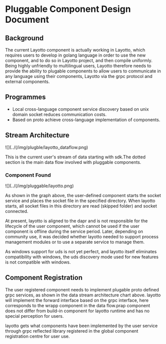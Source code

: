 # Pluggable Component Design Document

## Background

The current Layotto component is actually working in Layotto, which requires users to develop in golang language in order to use the new component, and to do so in Layotto project, and then compile uniformly.
Being highly unfriendly to multilingual users, Layotto therefore needs to provide the ability to plugable components to allow users to communicate in any language using their components, Layotto via the grpc protocol and external components.

## Programmes

- Local cross-language component service discovery based on unix domain socket reduces communication costs.
- Based on proto achieve cross-language implementation of components.

## Stream Architecture

![](../(/img/plugble/layotto_dataflow.png)

This is the current user's stream of data starting with sdk.The dotted section is the main data flow involved with pluggable components.

### Component Found

![](../(/img/pluggable/layotto.png)

As shown in the graph above, the user-defined component starts the socket service and places the socket file in the specified directory. When layotto starts, all socket files in this directory are read (skipped folder) and socket connected.

At present, layotto is aligned to the dapr and is not responsible for the lifecycle of the user component, which cannot be used if the user component is offline during the service period.
Later, depending on community use, it was decided whether layotto needed to support process management modules or to use a separate service to manage them.

As windows support for uds is not yet perfect, and layotto itself eliminates compatibility with windows, the uds discovery mode used for new features is not compatible with windows.

## Component Registration

The user registered component needs to implement plugable proto defined grpc services, as shown in the data stream architecture chart above. layotto will implement the forward interface based on the grpc interface, here
corresponds to the wrapp component in the data flow.prap component does not differ from build-in component for layotto runtime and has no special perception for users.

layotto gets what components have been implemented by the user service through grpc reflected library registered in the global component registration centre for user use.
